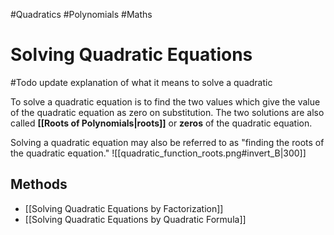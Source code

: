 #Quadratics #Polynomials #Maths
# Solving Quadratic Equations

#Todo update explanation of what it means to solve a quadratic

To solve a quadratic equation is to find the two values which give the value of the quadratic equation as zero on substitution. The two solutions are also called **[[Roots of Polynomials|roots]]** or **zeros** of the quadratic equation. 

Solving a quadratic equation may also be referred to as "finding the roots of the quadratic equation."
	![[quadratic_function_roots.png#invert_B|300]]
## Methods
* [[Solving Quadratic Equations by Factorization]]
* [[Solving Quadratic Equations by Quadratic Formula]]